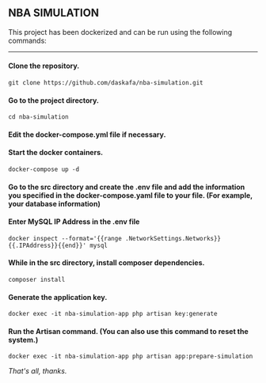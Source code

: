 ## NBA SIMULATION
This project has been dockerized and can be run using the following commands:

---
#### Clone the repository.
```
git clone https://github.com/daskafa/nba-simulation.git
```

#### Go to the project directory.
```
cd nba-simulation
```

#### Edit the docker-compose.yml file if necessary.
#### Start the docker containers.
```
docker-compose up -d
```

#### Go to the src directory and create the .env file and add the information you specified in the docker-compose.yaml file to your file. (For example, your database information)
#### Enter MySQL IP Address in the .env file
```
docker inspect --format='{{range .NetworkSettings.Networks}}{{.IPAddress}}{{end}}' mysql
```

#### While in the src directory, install composer dependencies.
```
composer install
```

#### Generate the application key.
```
docker exec -it nba-simulation-app php artisan key:generate
```

#### Run the Artisan command. (You can also use this command to reset the system.)
```
docker exec -it nba-simulation-app php artisan app:prepare-simulation
```

*That's all, thanks.*